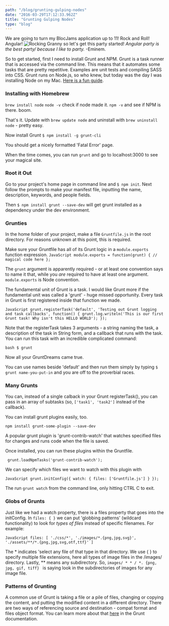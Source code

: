 ```yaml
---
path: "/blog/grunting-gulping-nodes"
date: "2016-03-29T17:12:33.962Z"
title: "Grunting Gulping Nodes"
type: "blog"
---
```


We are going to turn my BlocJams application up to 11! Rock and Roll! Angular! ![Rocking Granny](http://cdn.twentytwowords.com/wp-content/uploads/Old-woman-playing-guitar.jpg) so let's get this party started! _Angular party is the best party/ because I like to party._ -Eminem.

So to get started, first I need to install Grunt and NPM. Grunt is a task runner that is accessed via the command line. This means that it automates some tasks that are pretty repetitive. Examples are unit tests and compiling SASS into CSS. Grunt runs on Node.js, so who knew, but today was the day I was installing Node on my Mac. [Here is a fun guide](http://blog.teamtreehouse.com/install-node-js-npm-mac).

### Installing with Homebrew
`brew install node`
`node -v`  check if node made it.
`npm -v` and see if NPM is there. boom.

That's it. Update with `brew update node` and uninstall with `brew uninstall node` - pretty easy.

Now install Grunt
`$ npm install -g grunt-cli`

You should get a nicely formatted 'Fatal Error' page.

When the time comes, you can run `grunt` and go to localhost:3000 to see your magical site.

### Root it Out
Go to your project's home page in command line and `$ npm init`. Next follow the prompts to make your manifest file, inputting the name, description, keywords, and people fields.

Then `$ npm install grunt --save-dev` will get grunt installed as a dependency under the dev environment.

### Grunties
In the home folder of your project, make a file `Gruntfile.js` in the root directory. For reasons unknown at this point, this is required.

Make sure your Gruntfile has all of its Grunt logic in a `module.exports` function expression.
`JavaScript
module.exports = function(grunt) {
	// magical code here
};`

The `grunt` argument is apparently required - or at least one convention says to name it that, while you *are* required to have at least one argument. `module.exports` is Node convention.

The fundamental unit of Grunt is a task. I would like Grunt more if the fundamental unit was called a 'grunt' - huge missed opportunity. Every task in Grunt is first registered inside that function we made.

`JavaScript
grunt.registerTask('default', 'Testing out Grunt logging and task callbacks', function() {
	grunt.log.writeln('This is our first Grunt task! Why isn't this HELLO WORLD');
	});`

Note that the registerTask takes 3 arguments - a string naming the task, a description of the task in String form, and a callback that runs with the task. You can run this task with an incredible complicated command:

`bash
$ grunt
`

Now all your GruntDreams came true.

You can use names beside 'default' and then run them simply by typing `$ grunt name-you-put-in` and you are off to the proverbial races.

### Many Grunts
You can, instead of a single calback in your Grunt registerTask(), you can pass in an array of subtasks (so, `['task1', 'task2']` instead of the callback).

You can install grunt plugins easily, too.

`npm install grunt-some-plugin --save-dev`

A popular grunt plugin is 'grunt-contrib-watch' that watches specified files for changes and runs code when the file is saved.

Once installed, you can run these plugins within the Gruntfile.

` grunt.loadNpmTasks('grunt-contrib-watch');`

We can specify which files we want to watch with this plugin with

`JavaScript
 grunt.initConfig({
        watch: {
            files: ['Gruntfile.js']
        }
    });
`

The run `grunt watch` from the command line, only hitting CTRL C to exit.

### Globs of Grunts
Just like we had a watch property, there is a files property that goes into the initConfig. In `files: { }` we can put 'globbing patterns' (wildcard functionality) to look for *types of files* instead of specific filenames. For example:

`JavaScript
files: [
    './css/*',
    './images/*.{png,jpg,svg}',
    './assets/**/*.{png,jpg,svg,otf,ttf}'
]`

The * indicates 'select any file of that type in that directory.
We use { }  to specify multiple file extensions, here all types of image files in the /images/ directory.
Lastly, ** means any subdirectory.  So, `images/ * * / *. {png, jpg, gif, tiff} ` is saying look in the subdirectories of images for any image file.

### Patterns of Grunting
A common use of Grunt is taking a file or a pile of files, changing or copying the content, and putting the modified content in a different directory. There are two ways of referencing source and destination - compat format and files object format. You can learn more about that [here](http://gruntjs.com/configuring-tasks#compact-format) in the Grunt documentation.

